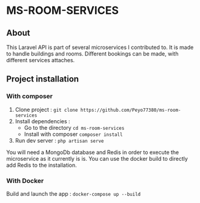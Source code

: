 # MS-ROOM-SERVICES

## About
This Laravel API is part of several microservices I contributed to.
It is made to handle buildings and rooms. Different bookings can be made, with different services attaches.

## Project installation
### With composer
1. Clone project : `git clone https://github.com/Peyo77380/ms-room-services`
2. Install dependencies : 
    *  Go to the directory `cd ms-room-services`
    *  Install with composer `composer install`
3. Run dev server : `php artisan serve`

You will need a MongoDb database and Redis in order to execute the microservice as it currently is is.
You can use the docker build to directly add Redis to the installation.
### With Docker
Build and launch the app : `docker-compose up --build`
